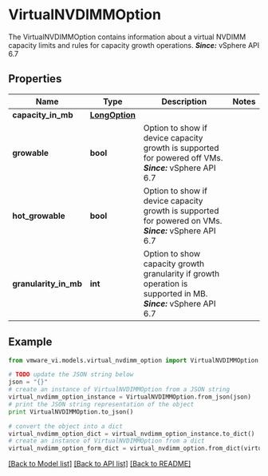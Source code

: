 # VirtualNVDIMMOption

The VirtualNVDIMMOption contains information about a virtual NVDIMM capacity limits and rules for capacity growth operations.  ***Since:*** vSphere API 6.7 

## Properties
Name | Type | Description | Notes
------------ | ------------- | ------------- | -------------
**capacity_in_mb** | [**LongOption**](LongOption.md) |  | 
**growable** | **bool** | Option to show if device capacity growth is supported for powered off VMs.  ***Since:*** vSphere API 6.7  | 
**hot_growable** | **bool** | Option to show if device capacity growth is supported for powered on VMs.  ***Since:*** vSphere API 6.7  | 
**granularity_in_mb** | **int** | Option to show capacity growth granularity if growth operation is supported in MB.  ***Since:*** vSphere API 6.7  | 

## Example

```python
from vmware_vi.models.virtual_nvdimm_option import VirtualNVDIMMOption

# TODO update the JSON string below
json = "{}"
# create an instance of VirtualNVDIMMOption from a JSON string
virtual_nvdimm_option_instance = VirtualNVDIMMOption.from_json(json)
# print the JSON string representation of the object
print VirtualNVDIMMOption.to_json()

# convert the object into a dict
virtual_nvdimm_option_dict = virtual_nvdimm_option_instance.to_dict()
# create an instance of VirtualNVDIMMOption from a dict
virtual_nvdimm_option_form_dict = virtual_nvdimm_option.from_dict(virtual_nvdimm_option_dict)
```
[[Back to Model list]](../README.md#documentation-for-models) [[Back to API list]](../README.md#documentation-for-api-endpoints) [[Back to README]](../README.md)


